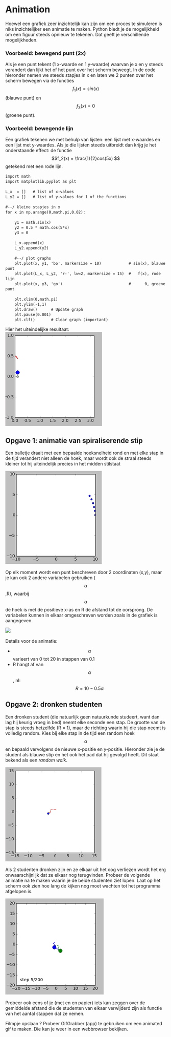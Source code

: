 
# Animation

Hoewel een grafiek zeer inzichtelijk kan zijn om een proces te simuleren is niks 
inzichtelijker een animatie te maken. Python biedt je de mogelijkheid om een 
figuur steeds opnieuw te tekenen. Dat geeft je verschillende mogelijkheden.

### Voorbeeld: bewegend punt (2x)
Als je een punt tekent (1 x-waarde en 1 y-waarde) waarvan je x en y steeds verandert 
dan lijkt het of het punt over het scherm beweegt. In de code hieronder nemen we 
steeds stapjes in x en laten we 2 punten over het scherm bewegen via de functies 
$$f_1(x) = sin(x)$$ (blauwe punt) en $$ f_3(x) = 0$$ (groene punt).

### Voorbeeld: bewegende lijn
Een grafiek tekenen we met behulp van lijsten: een lijst met x-waardes en een lijst 
met y-waardes. Als je die lijsten steeds uitbreidt dan krijg je het onderstaande 
effect: de functie $$f_2(x) = \frac{1}{2}cos(5x) $$ getekend met een rode lijn.

    import math
    import matplotlib.pyplot as plt

    L_x  = []   # list of x-values
    L_y2 = []   # list of y-values for 1 of the functions

    #--/ kleine stapjes in x
    for x in np.arange(0,math.pi,0.02):

        y1 = math.sin(x)
        y2 = 0.5 * math.cos(5*x)
        y3 = 0
        
        L_x.append(x)
        L_y2.append(y2)

        #--/ plot graphs
        plt.plot(x, y1, 'bo', markersize = 10)            # sin(x), blauwe punt
        plt.plot(L_x, L_y2, 'r-', lw=2, markersize = 15)  #   f(x), rode lijn
        plt.plot(x, y3, 'go')                             #      0, groene punt

        plt.xlim(0,math.pi)
        plt.ylim(-1,1)
        plt.draw()      # Update graph
        plt.pause(0.001)
        plt.clf()       # Clear graph (important)


Hier het uiteindelijke resultaat:
![](AnimationExample.gif)

## Opgave 1: animatie van spiraliserende stip

Een balletje draait met een bepaalde hoeksnelheid rond en met elke stap in de tijd 
verandert niet alleen de hoek, maar wordt ook de straal steeds kleiner tot hij 
uiteindelijk precies in het midden stilstaat

![](AnimationInspiral.gif)

Op elk moment wordt een punt beschreven door 2 coordinaten (x,y), maar je kan ook 2 
andere variabelen gebruiken ($$\alpha$$,R), waarbij $$\alpha$$ de hoek is met de 
positieve x-as en R de afstand tot de oorsprong. De variabelen kunnen in elkaar omgeschreven 
worden zoals in de grafiek is aangegeven.

![](UitlegPolarCoordinates.gif)

Details voor de animatie: 
   - $$\alpha$$ varieert van 0 tot 20 in stappen van 0.1
   - R hangt af van $$\alpha$$, nl: $$R=10-0.5\alpha$$ 


## Opgave 2: dronken studenten

Een dronken student (die natuurlijk geen natuurkunde studeert, want dan lag hij keurig 
vroeg in bed) neemt elke seconde een stap. De grootte van de stap is steeds hetzelfde 
(R = 1), maar de richting waarin hij die stap neemt is volledig random. Kies bij elke 
stap in de tijd een random hoek $$\alpha$$ en bepaald vervolgens de nieuwe x-positie en 
y-positie. Hieronder zie je de student als blauwe stip en het ook het pad dat hij gevolgd 
heeft. Dit staat bekend als een *random walk*.

![](AnimationRandomWalk.gif)

Als 2 studenten dronken zijn en ze elkaar uit het oog verliezen wordt het erg onwaarschijnlijk 
dat ze elkaar nog terugvinden. Probeer de volgende animatie na te maken waarin je de beide studenten 
ziet lopen. Laat op het scherm ook zien hoe lang de kijken nog moet wachten tot het programma 
afgelopen is.

![](AnimationRandomWalkDouble.gif)

Probeer ook eens of je (met en en papier) iets kan zeggen over de gemiddelde afstand die de 
studenten van elkaar verwijderd zijn als functie van het aantal stappen dat ze nemen.

Filmpje opslaan ? Probeer GifGrabber (app) te gebruiken om een animated gif te maken. Die kan je weer in een webbrowser bekijken.

